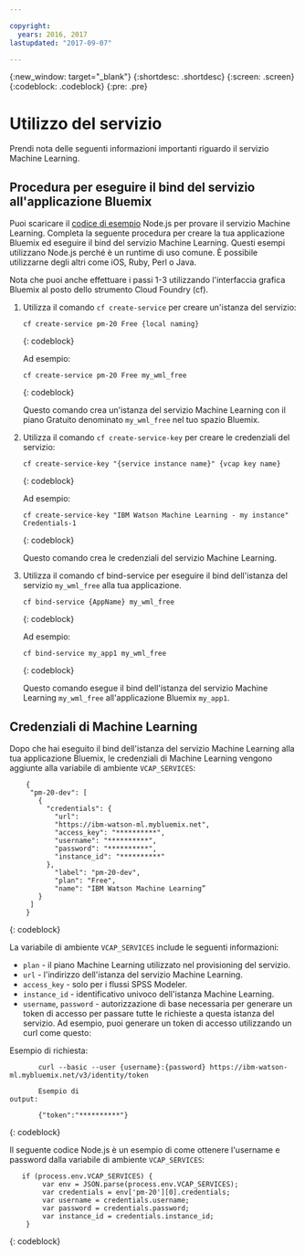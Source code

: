 ```yaml
---

copyright:
  years: 2016, 2017
lastupdated: "2017-09-07"

---
```


{:new_window: target="_blank"}
{:shortdesc: .shortdesc}
{:screen: .screen}
{:codeblock: .codeblock}
{:pre: .pre}

# Utilizzo del servizio

Prendi nota delle seguenti informazioni importanti riguardo il servizio Machine
Learning.

## Procedura per eseguire il bind del servizio all'applicazione Bluemix

Puoi scaricare il [codice di esempio](https://github.com/pmservice/product-line-prediction/blob/master/README.md) Node.js per provare il servizio Machine
Learning. Completa la seguente procedura per creare la tua applicazione Bluemix ed eseguire il bind del servizio Machine Learning. Questi esempi utilizzano Node.js perché è un runtime di uso comune. È possibile utilizzarne degli altri come iOS, Ruby, Perl o Java.

Nota che puoi anche effettuare i passi 1-3 utilizzando l'interfaccia grafica Bluemix al posto dello strumento Cloud Foundry (cf).

1. Utilizza il comando `cf create-service` per creare un'istanza del servizio:

   ```
   cf create-service pm-20 Free {local naming}
   ```
   {: codeblock}

   Ad esempio:

   ```
   cf create-service pm-20 Free my_wml_free
   ```
   {: codeblock}

   Questo comando crea un'istanza del servizio Machine Learning
   con il piano Gratuito denominato `my_wml_free` nel tuo spazio Bluemix.

2. Utilizza il comando `cf create-service-key` per creare le credenziali del servizio:

   ```
   cf create-service-key "{service instance name}" {vcap key name}
   ```
   {: codeblock}

   Ad esempio:

   ```
   cf create-service-key "IBM Watson Machine Learning - my instance" Credentials-1
   ```
   {: codeblock}

   Questo comando crea le credenziali del servizio Machine Learning.

3. Utilizza il comando cf bind-service per eseguire il bind dell'istanza del servizio
   `my_wml_free` alla tua applicazione.

   ```
   cf bind-service {AppName} my_wml_free
   ```
   {: codeblock}

   Ad esempio:

   ```
   cf bind-service my_app1 my_wml_free
   ```
   {: codeblock}

   Questo comando esegue il bind dell'istanza del servizio Machine Learning
   `my_wml_free` all'applicazione Bluemix `my_app1`.



## Credenziali di Machine Learning

Dopo che hai eseguito il bind dell'istanza del servizio Machine Learning alla tua
   applicazione Bluemix, le credenziali di Machine Learning vengono
   aggiunte alla variabile di ambiente `VCAP_SERVICES`:

```
    {
     "pm-20-dev": [
       {
         "credentials": {
           "url":
           "https://ibm-watson-ml.mybluemix.net",
           "access_key": "**********",
           "username": "**********",
           "password": "**********",
           "instance_id": "**********"
         },
           "label": "pm-20-dev",
           "plan": "Free",
           "name": "IBM Watson Machine Learning”
       }
     ]
    }
```
{: codeblock}

   La variabile di ambiente `VCAP_SERVICES` include le seguenti informazioni:

   * `plan` - il piano Machine Learning utilizzato nel provisioning del servizio.
   * `url` - l'indirizzo dell'istanza del servizio Machine Learning.
   * `access_key` - solo per i flussi SPSS Modeler.
   * `instance_id` - identificativo univoco dell'istanza Machine Learning.
   * `username`, `password` - autorizzazione di base necessaria per generare un token di accesso per passare tutte le richieste a questa istanza del servizio. Ad esempio, puoi generare un token di accesso utilizzando un curl come questo:

Esempio di
richiesta:

```
       curl --basic --user {username}:{password} https://ibm-watson-ml.mybluemix.net/v3/identity/token

       Esempio di
output:

       {"token":"**********"}
```
{: codeblock}

   Il seguente codice Node.js è un esempio di come ottenere
   l'username e password dalla variabile di ambiente
   `VCAP_SERVICES`:

```
   if (process.env.VCAP_SERVICES) {
        var env = JSON.parse(process.env.VCAP_SERVICES);
        var credentials = env['pm-20'][0].credentials;
        var username = credentials.username;
        var password = credentials.password;
        var instance_id = credentials.instance_id;
    }
```
{: codeblock}
